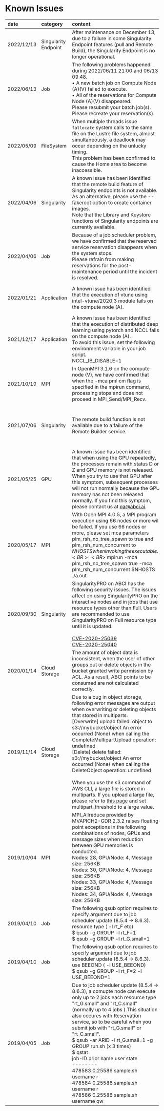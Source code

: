 # Known Issues

| date | category | content | status |
|:--|:--|:--|:--|
| 2022/12/13 | Singularity Endpoint | After maintenance on December 13, due to a failure in some Singularity Endpoint features (pull and Remote Build), the Singularity Endpoint is no longer operational. | 2022/12/13<br> Under investigation |
| 2022/06/13 | Job | The following problems happened during 2022/06/11 21:00 and 06/13 09:48.<br> &bull; A new batch job on Compute Node (A)(V) failed to execute. <br> &bull; All of the reservations for Compute Node (A)(V) disappeared. <br>Please resubmit your batch job(s). Please recreate your reservation(s). | 2022/06/22<br> close. |
| 2022/05/09 | FileSystem | When multiple threads issue `fallocate` system calls to the same file on the Lustre file system, almost simultaneously, a deadlock may occur depending on the unlucky timing.<br>This problem has been confirmed to cause the Home area to become inaccessible. | 2022/06/21<br>This issue has been resolved with a Lustre update. |
| 2022/04/06 | Singularity | A known issue has been identified that the remote build feature of Singularity endpoints is not available.<br> As an alternative, please use the --fakeroot option to create container images.<br> Note that the Library and Keystore functions of Singularity endpoints are currently available. | 2022/04/14 <br> close.<br>The remote build feature failure has been cleared. |
| 2022/04/06 | Job | Because of a job scheduler problem, we have confirmed that the reserved service reservation disappears when the system stops. <br> Please refrain from making reservations for the post-maintenance period until the incident is resolved. | 2022/06/21<br>This issue has been resolved with an Altair Grid Engine update. |
| 2022/01/21 | Application | A known issue has been identified that the execution of vtune using intel-vtune/2020.3 module fails on the compute node (A). | 2022/04/06<br>This issue has been resolved with an Intel VTune update. |
| 2021/12/17 | Application | A known issue has been identified that the execution of distributed deep learning using pytorch and NCCL fails on the compute node (A).<br>To avoid this issue, set the following environment variable in your job script.<br>NCCL_IB_DISABLE=1 | 2022/03/03<br>Close. An update to OFED has resolved the issue. |
| 2021/10/19 | MPI | In OpenMPI 3.1.6 on the compute node (V), we have confirmed that when the -mca pml cm flag is specified in the mpirun command, processing stops and does not proceed in MPI_Send/MPI_Recv. | OpenMPI 3 is no longer supported, so please use OpenMPI 4. |
| 2021/07/06 | Singularity | The remote build function is not available due to a failure of the Remote Builder service. | 2021/07/21<br> close.<br>Resolved a communication problem in Remote Builder service. |
| 2021/05/25 | GPU | A known issue has been identified that when using the GPU repeatedly, the processes remain with status D or Z and GPU memory is not released. When you try to use that GPU after this symptom, subsequent processes will not run normally because the GPU memory has not been released normally. If you find this symptom, please contact us at <qa@abci.ai>. | 2021/08/12<br>close.<br>This issue has been resolved. |
| 2020/05/17 | MPI | With Open MPI 4.0.5, a MPI program execution using 66 nodes or more will be failed. If you use 66 nodes or more, please set mca parameters plm_rsh_no_tree_spawn to true and plm_rsh_num_concurrent to $NHOSTS when invoking the executable.<BR><BR>$ mpirun -mca plm_rsh_no_tree_spawn true -mca plm_rsh_num_concurrent $NHOSTS ./a.out | 2021/05/31<br>close<br>Modified the default value of these mca parameters |
| 2020/09/30 | Singularity | SingularityPRO on ABCI has the following security issues. The issues affect on using SingularityPRO on the interactive nodes and in jobs that use resource types other than Full. Users are recommended to use SingularityPRO on Full resource type until it is updated.<BR><BR>[CVE-2020-25039](https://github.com/hpcng/singularity/security/advisories/GHSA-w6v2-qchm-grj7)<BR>[CVE-2020-25040](https://github.com/hpcng/singularity/security/advisories/GHSA-jv9c-w74q-6762) | 2020/10/09<br>close<br>Updated to the fixed version, 3.5-4 |
| 2020/01/14 | Cloud Storage | The amount of object data is inconsistent, when the user of other groups put or delete objects in the bucket granted write permission by ACL. As a result, ABCI points to be consumed are not calculated correctly. | 2020/04/03<br>close<br>Updated to the fixed version |
| 2019/11/14 | Cloud Storage | Due to a bug in object storage, following error messages are output when overwriting or deleting objects that stored in multiparts.<BR>[Overwrite] upload failed: object to s3://mybucket/object An error occurred (None) when calling the CompleteMultipartUpload operation: undefined<BR>[Delete] delete failed: s3://mybucket/object An error occurred (None) when calling the DeleteObject operation: undefined<BR><BR>When you use the s3 command of AWS CLI, a large file is stored in multiparts. If you upload a large file, please refer to [this page](https://docs.aws.amazon.com/cli/latest/topic/s3-config.html) and set multipart_threshold to a large value. | 2019/12/17<br>close  |
| 2019/10/04 | MPI | MPI_Allreduce provided by MVAPICH2-GDR 2.3.2 raises floating point exceptions in the following combinations of nodes, GPUs and message sizes when reduction between GPU memories is conducted.<BR>Nodes: 28, GPU/Node: 4, Message size: 256KB<BR>Nodes: 30, GPU/Node: 4, Message size: 256KB<BR>Nodes: 33, GPU/Node: 4, Message size: 256KB<BR>Nodes: 34, GPU/Node: 4, Message size: 256KB | 2020/04/21<br>close<br>Updated to the fixed version |
| 2019/04/10 | Job | The following qsub option requires to specify argument due to job scheduler update (8.5.4 -> 8.6.3).<BR>resource type ( -l rt_F etc)<BR>$ qsub -g GROUP -l rt_F=1<BR>$ qsub -g GROUP -l rt_G.small=1 | close |
| 2019/04/10 | Job | The following qsub option requires to specify argument due to job scheduler update (8.5.4 -> 8.6.3).<BR>use BEEOND ( -l USE_BEEOND)<BR>$ qsub -g GROUP -l rt_F=2 -l USE_BEEOND=1 | close |
| 2019/04/05 | Job | Due to job scheduler update (8.5.4 -> 8.6.3), a comupte node can execute only up to 2 jobs each resource type "rt_G.small" and "rt_C.small" (normally up to 4 jobs ).This situation also occures with Reservation service, so to be careful when you submit job with "rt_G.small" or "rt_C.small".<BR>$ qsub -ar ARID -l rt_G.small=1 -g GROUP run.sh (x 3 times)<BR>$ qstat <BR>job-ID prior name user state<BR> --------<BR> 478583 0.25586 sample.sh username r<BR> 478584 0.25586 sample.sh username r<BR> 478586 0.25586 sample.sh username qw | 2019/10/04<br>close |
